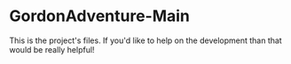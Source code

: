 # GordonAdventure-Main

This is the project's files. If you'd like to help on the development than that would be really helpful!
